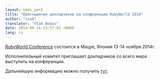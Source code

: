 ```yaml
---
layout: news_post
title: "Приглашение докладчиков на конференцию RubyWorld 2014"
author: "zzak"
translator: "Vlad Bokov"
date: 2014-06-16 23:57:01 +0000
lang: ru
---
```


[RubyWorld Conference](http://www.rubyworld-conf.org/en/) состоится в Мацуе, Япония 13-14 ноября 2014г.

Исполнительный комитет приглашает докладчиков со всего мира выступить на конференции.

Дальнейшую информацию можно получить [тут](http://www.rubyworld-conf.org/en/news/2014/06/speaker-invite/).

